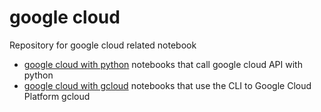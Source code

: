 # google cloud
Repository for google cloud related notebook
- [google cloud with python](google%20cloud%20with%20python) notebooks that call google cloud API with python
- [google cloud with gcloud](google%20cloud%20with%20gcloud) notebooks that use the CLI to Google Cloud Platform gcloud
